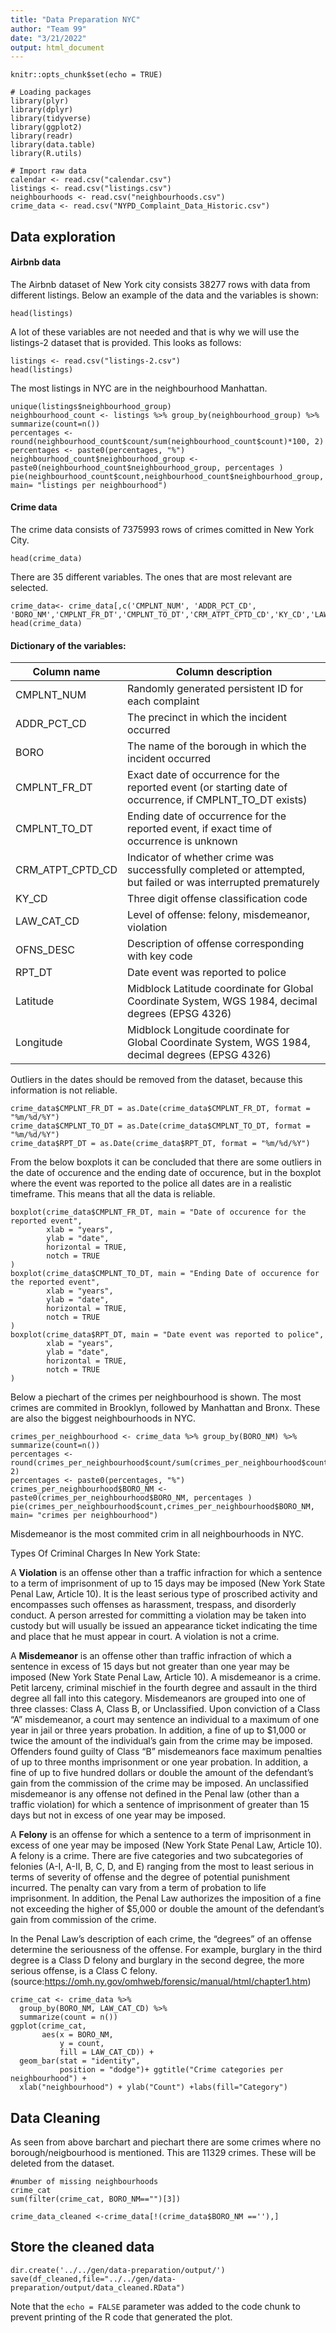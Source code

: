 ```yaml
---
title: "Data Preparation NYC"
author: "Team 99"
date: "3/21/2022"
output: html_document
---
```


```{r setup, include=FALSE}
knitr::opts_chunk$set(echo = TRUE)
```
```{r, include=FALSE}
# Loading packages
library(plyr)
library(dplyr)
library(tidyverse)
library(ggplot2)
library(readr)
library(data.table)
library(R.utils)
```

```{r}
# Import raw data
calendar <- read.csv("calendar.csv")
listings <- read.csv("listings.csv") 
neighbourhoods <- read.csv("neighbourhoods.csv")
crime_data <- read.csv("NYPD_Complaint_Data_Historic.csv")
```


## Data exploration
#### Airbnb data
The Airbnb dataset of New York city consists 38277 rows with data from different listings.
Below an example of the data and the variables is shown:

```{r}
head(listings)
```
A lot of these variables are not needed and that is why we will use the listings-2 dataset that is provided.
This looks as follows:
```{r}
listings <- read.csv("listings-2.csv") 
head(listings)
```

The most listings in NYC are in the neighbourhood Manhattan.
```{r listings, echo=FALSE}
unique(listings$neighbourhood_group) 
neighbourhood_count <- listings %>% group_by(neighbourhood_group) %>% summarize(count=n())
percentages <- round(neighbourhood_count$count/sum(neighbourhood_count$count)*100, 2)
percentages <- paste0(percentages, "%")
neighbourhood_count$neighbourhood_group <- paste0(neighbourhood_count$neighbourhood_group, percentages )
pie(neighbourhood_count$count,neighbourhood_count$neighbourhood_group, main= "listings per neighbourhood")
```

#### Crime data 
The crime data consists of 7375993 rows of crimes comitted in New York City.
```{r}
head(crime_data)
```
There are 35 different variables. The ones that are most relevant are selected.

```{r}
crime_data<- crime_data[,c('CMPLNT_NUM', 'ADDR_PCT_CD', 'BORO_NM','CMPLNT_FR_DT','CMPLNT_TO_DT','CRM_ATPT_CPTD_CD','KY_CD','LAW_CAT_CD','OFNS_DESC','RPT_DT','Latitude','Longitude')]
head(crime_data)
```
#### Dictionary of the variables:
Column name         | Column description
-------------       | -------------
CMPLNT_NUM          | Randomly generated persistent ID for each complaint 
ADDR_PCT_CD         | The precinct in which the incident occurred
BORO                | The name of the borough in which the incident occurred
CMPLNT_FR_DT        | Exact date of occurrence for the reported event (or starting date of occurrence, if CMPLNT_TO_DT exists)
CMPLNT_TO_DT        | Ending date of occurrence for the reported event, if exact time of occurrence is unknown
CRM_ATPT_CPTD_CD    | Indicator of whether crime was successfully completed or attempted, but failed or was interrupted prematurely
KY_CD               | Three digit offense classification code
LAW_CAT_CD          | Level of offense: felony, misdemeanor, violation 
OFNS_DESC           | Description of offense corresponding with key code
RPT_DT              | Date event was reported to police 
Latitude            | Midblock Latitude coordinate for Global Coordinate System, WGS 1984, decimal degrees (EPSG 4326) 
Longitude           | Midblock Longitude coordinate for Global Coordinate System, WGS 1984, decimal degrees (EPSG 4326)


Outliers in the dates should be removed from the dataset, because this information is not reliable. 
```{r}
crime_data$CMPLNT_FR_DT = as.Date(crime_data$CMPLNT_FR_DT, format = "%m/%d/%Y")
crime_data$CMPLNT_TO_DT = as.Date(crime_data$CMPLNT_TO_DT, format = "%m/%d/%Y")
crime_data$RPT_DT = as.Date(crime_data$RPT_DT, format = "%m/%d/%Y")
```

From the below boxplots it can be concluded that there are some outliers in the date of occurence and the ending date of occurence, but in the boxplot where the event was reported to the police all dates are in a realistic timeframe. This means that all the data is reliable.  
```{r}
boxplot(crime_data$CMPLNT_FR_DT, main = "Date of occurence for the reported event",
        xlab = "years",
        ylab = "date",
        horizontal = TRUE,
        notch = TRUE
)
boxplot(crime_data$CMPLNT_TO_DT, main = "Ending Date of occurence for the reported event",
        xlab = "years",
        ylab = "date",
        horizontal = TRUE,
        notch = TRUE
)
boxplot(crime_data$RPT_DT, main = "Date event was reported to police",
        xlab = "years",
        ylab = "date",
        horizontal = TRUE,
        notch = TRUE
)
```



Below a piechart of the crimes per neighbourhood is shown. The most crimes are commited in Brooklyn, followed by Manhattan and Bronx. These are also the biggest neighbourhoods in NYC.
```{r crimes, echo=FALSE}
crimes_per_neighbourhood <- crime_data %>% group_by(BORO_NM) %>% summarize(count=n())
percentages <- round(crimes_per_neighbourhood$count/sum(crimes_per_neighbourhood$count)*100, 2)
percentages <- paste0(percentages, "%")
crimes_per_neighbourhood$BORO_NM <- paste0(crimes_per_neighbourhood$BORO_NM, percentages )
pie(crimes_per_neighbourhood$count,crimes_per_neighbourhood$BORO_NM, main= "crimes per neighbourhood")
```

Misdemeanor is the most commited crim in all neighbourhoods in NYC. 

Types Of Criminal Charges In New York State:

A **Violation** is an offense other than a traffic infraction for which a sentence to a term of imprisonment of up to 15 days may be imposed (New York State Penal Law, Article 10). It is the least serious type of proscribed activity and encompasses such offenses as harassment, trespass, and disorderly conduct. A person arrested for committing a violation may be taken into custody but will usually be issued an appearance ticket indicating the time and place that he must appear in court. A violation is not a crime.

A **Misdemeanor** is an offense other than traffic infraction of which a sentence in excess of 15 days but not greater than one year may be imposed (New York State Penal Law, Article 10). A misdemeanor is a crime. Petit larceny, criminal mischief in the fourth degree and assault in the third degree all fall into this category. Misdemeanors are grouped into one of three classes: Class A, Class B, or Unclassified. Upon conviction of a Class “A” misdemeanor, a court may sentence an individual to a maximum of one year in jail or three years probation. In addition, a fine of up to $1,000 or twice the amount of the individual’s gain from the crime may be imposed. Offenders found guilty of Class “B” misdemeanors face maximum penalties of up to three months imprisonment or one year probation. In addition, a fine of up to five hundred dollars or double the amount of the defendant’s gain from the commission of the crime may be imposed. An unclassified misdemeanor is any offense not defined in the Penal law (other than a traffic violation) for which a sentence of imprisonment of greater than 15 days but not in excess of one year may be imposed.

A **Felony** is an offense for which a sentence to a term of imprisonment in excess of one year may be imposed (New York State Penal Law, Article 10). A felony is a crime. There are five categories and two subcategories of felonies (A-I, A-II, B, C, D, and E) ranging from the most to least serious in terms of severity of offense and the degree of potential punishment incurred. The penalty can vary from a term of probation to life imprisonment. In addition, the Penal Law authorizes the imposition of a fine not exceeding the higher of $5,000 or double the amount of the defendant’s gain from commission of the crime.

In the Penal Law’s description of each crime, the “degrees” of an offense determine the seriousness of the offense. For example, burglary in the third degree is a Class D felony and burglary in the second degree, the more serious offense, is a Class C felony.
(source:https://omh.ny.gov/omhweb/forensic/manual/html/chapter1.htm)
```{r}
crime_cat <- crime_data %>% 
  group_by(BORO_NM, LAW_CAT_CD) %>% 
  summarize(count = n())
ggplot(crime_cat,                                     
       aes(x = BORO_NM,
           y = count,
           fill = LAW_CAT_CD)) +
  geom_bar(stat = "identity",
           position = "dodge")+ ggtitle("Crime categories per neighbourhood") +
  xlab("neighbourhood") + ylab("Count") +labs(fill="Category")
```

## Data Cleaning
As seen from above barchart and piechart there are some crimes where no borough/neigbourhood is mentioned. This are 11329 crimes. These will be deleted from the dataset.
```{r}
#number of missing neighbourhoods
crime_cat
sum(filter(crime_cat, BORO_NM=="")[3])

crime_data_cleaned <-crime_data[!(crime_data$BORO_NM ==''),]

```


## Store the cleaned data
```{r}
dir.create('../../gen/data-preparation/output/')
save(df_cleaned,file="../../gen/data-preparation/output/data_cleaned.RData")
```


Note that the `echo = FALSE` parameter was added to the code chunk to prevent printing of the R code that generated the plot.
